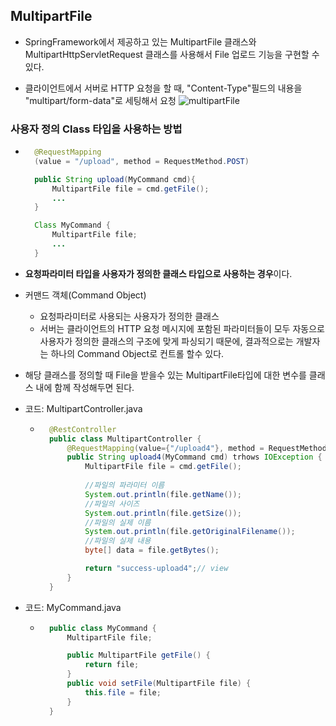 ## MultipartFile
- SpringFramework에서 제공하고 있는 MultipartFile 클래스와 MultipartHttpServletRequest 클래스를 사용해서 File 업로드 기능을 구현할 수 있다.

- 클라이언트에서 서버로 HTTP 요청을 할 때, "Content-Type"필드의 내용을 "multipart/form-data"로 세팅해서 요청
![multipartFile](https://user-images.githubusercontent.com/60641307/83241456-d319a280-a1d5-11ea-8bc9-88e295964e62.png)


### 사용자 정의 Class 타입을 사용하는 방법

- ```java
    @RequestMapping
    (value = "/upload", method = RequestMethod.POST)

    public String upload(MyCommand cmd){
        MultipartFile file = cmd.getFile();
        ...
    }

    Class MyCommand {
        MultipartFile file;
        ...
    }

  ```

- **요청파라미터 타입을 사용자가 정의한 클래스 타입으로 사용하는 경우**이다.
- 커맨드 객체(Command Object)
    - 요청파라미터로 사용되는 사용자가 정의한 클래스
    - 서버는 클라이언트의 HTTP 요청 메시지에 포함된 파라미터들이 모두 자동으로 사용자가 정의한 클래스의 구조에 맞게 파싱되기 때문에, 결과적으로는 개발자는 하나의 Command Object로 컨트롤 할수 있다.
- 해당 클래스를 정의할 때 File을 받을수 있는 MultipartFile타입에 대한 변수를 클래스 내에 함께 작성해두면 된다.

- 코드: MultipartController.java
    - ```java
        @RestController
        public class MultipartController {
            @RequestMapping(value={"/upload4"}, method = RequestMethod.POST),consumes = MediaType.MULTIPART_FORM_DATA_VALUE)
            public String upload4(MyCommand cmd) trhows IOException {
                MultipartFile file = cmd.getFile();
                
                //파일의 파라미터 이름
                System.out.println(file.getName());
                //파일의 사이즈
                System.out.println(file.getSize());
                //파일의 실제 이름
                System.out.println(file.getOriginalFilename());
                //파일의 실제 내용
                byte[] data = file.getBytes();

                return "success-upload4";// view
            }
        }
      ```


- 코드: MyCommand.java
    - ```java
        public class MyCommand {
            MultipartFile file;

            public MultipartFile getFile() {
                return file;
            }
            public void setFile(MultipartFile file) {
                this.file = file;
            }
        }
      ```